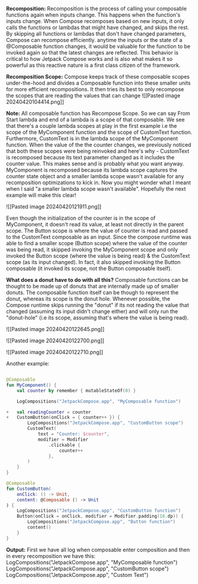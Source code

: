 
**Recomposition:**
Recomposition is the process of calling your composable functions again when inputs change. This happens when the function's inputs change. When Compose recomposes based on new inputs, it only calls the functions or lambdas that might have changed, and skips the rest. By skipping all functions or lambdas that don't have changed parameters, Compose can recompose efficiently.
anytime the inputs or the state of a @Composable function changes, it would be valuable for the function to be invoked again so that the latest changes are reflected. This behavior is critical to how Jetpack Compose works and is also what makes it so powerful as this reactive nature is a first class citizen of the framework.

**Recomposition Scope:**
Compose keeps track of these composable scopes under-the-hood and divides a Composable function into these smaller units for more efficient recompositions. It then tries its best to only recompose the scopes that are reading the values that can change
![[Pasted image 20240420104414.png]]


**Note:**
All composable function has Recompose Scope. So we can say From Start lambda and end of a lambda is a scope of that composable. We see that there's a couple lambda scopes at play in the first example i.e the scope of the MyComponent function and the scope of CustomText function. Furthermore, CustomText is in the lambda scope of the MyComponent function. When the value of the the counter changes, we previously noticed that both these scopes were being reinvoked and here's why - CustomText is recomposed because its text parameter changed as it includes the counter value. This makes sense and is probably what you want anyway.
MyComponent is recomposed because its lambda scope captures the counter state object and a smaller lambda scope wasn't available for any recomposition optimizations to kick in.
Now you might wonder what I meant when I said "a smaller lambda scope wasn't available". Hopefully the next example will make this clear!

![[Pasted image 20240420121911.png]]

Even though the initialization of the counter is in the scope of MyComponent, it doesn't read its value, at least not directly in the parent scope.
The Button scope is where the value of counter is read and passed to the CustomText composable as an input. Since the compose runtime was able to find a smaller scope (Button scope) where the value of the counter was being read, it skipped invoking the MyComponent scope and only invoked the Button scope (where the value is being read) & the CustomText scope (as its input changed). In fact, it also skipped invoking the Button composable (it invoked its scope, not the Button composable itself).

**What does a donut have to do with all this?**
Composable functions can be thought to be made up of donuts that are internally made up of smaller donuts. The composable function itself can be though to represent the donut, whereas its scope is the donut hole. Whenever possible, the Compose runtime skips running the "donut" if its not reading the value that changed (assuming its input didn't change either) and will only run the "donut-hole" (i.e its scope, assuming that's where the value is being read).

![[Pasted image 20240420122645.png]]


![[Pasted image 20240420122700.png]]

![[Pasted image 20240420122710.png]]

Another example:
```kotlin

@Composable
fun MyComponent() {
    val counter by remember { mutableStateOf(0) }

    LogCompositions("JetpackCompose.app", "MyComposable function")

+   val readingCounter = counter
+   CustomButton(onClick = { counter++ }) {
        LogCompositions("JetpackCompose.app", "CustomButton scope")
        CustomText(
            text = "Counter: $counter",
            modifier = Modifier
                .clickable {
                    counter++
                },
        )
    }
}
```

```kotlin
@Composable
fun CustomButton(
    onClick: () -> Unit,
    content: @Composable () -> Unit
) {
    LogCompositions("JetpackCompose.app", "CustomButton function")
    Button(onClick = onClick, modifier = Modifier.padding(16.dp)) {
        LogCompositions("JetpackCompose.app", "Button function")
        content()
    }
}
```

**Output:**
First we have all log when composable enter composition and then in every recomposition we have this:
 LogCompositions("JetpackCompose.app", "MyComposable function")
    LogCompositions("JetpackCompose.app", "CustomButton scope")
       LogCompositions("JetpackCompose.app", "Custom Text")

